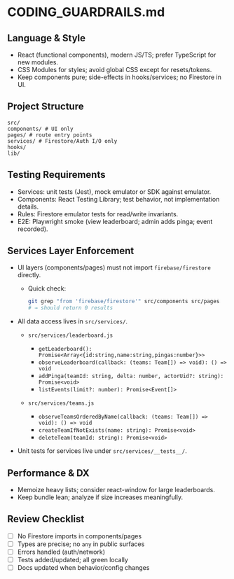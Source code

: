 # CODING_GUARDRAILS.md

## Language & Style

- React (functional components), modern JS/TS; prefer TypeScript for new modules.
- CSS Modules for styles; avoid global CSS except for resets/tokens.
- Keep components pure; side-effects in hooks/services; no Firestore in UI.

## Project Structure

```
src/
components/ # UI only
pages/ # route entry points
services/ # Firestore/Auth I/O only
hooks/
lib/
```

## Testing Requirements

- Services: unit tests (Jest), mock emulator or SDK against emulator.
- Components: React Testing Library; test behavior, not implementation details.
- Rules: Firestore emulator tests for read/write invariants.
- E2E: Playwright smoke (view leaderboard; admin adds pinga; event recorded).

## Services Layer Enforcement

- UI layers (components/pages) must not import `firebase/firestore` directly.
  - Quick check:

    ```bash
    git grep "from 'firebase/firestore'" src/components src/pages
    # → should return 0 results
    ```

- All data access lives in `src/services/`.
  - `src/services/leaderboard.js`
    - `getLeaderboard(): Promise<Array<{id:string,name:string,pingas:number}>>`
    - `observeLeaderboard(callback: (teams: Team[]) => void): () => void`
    - `addPinga(teamId: string, delta: number, actorUid?: string): Promise<void>`
    - `listEvents(limit?: number): Promise<Event[]>`

  - `src/services/teams.js`
    - `observeTeamsOrderedByName(callback: (teams: Team[]) => void): () => void`
    - `createTeamIfNotExists(name: string): Promise<void>`
    - `deleteTeam(teamId: string): Promise<void>`

- Unit tests for services live under `src/services/__tests__/`.

## Performance & DX

- Memoize heavy lists; consider react-window for large leaderboards.
- Keep bundle lean; analyze if size increases meaningfully.

## Review Checklist

- [ ] No Firestore imports in components/pages
- [ ] Types are precise; no `any` in public surfaces
- [ ] Errors handled (auth/network)
- [ ] Tests added/updated; all green locally
- [ ] Docs updated when behavior/config changes
